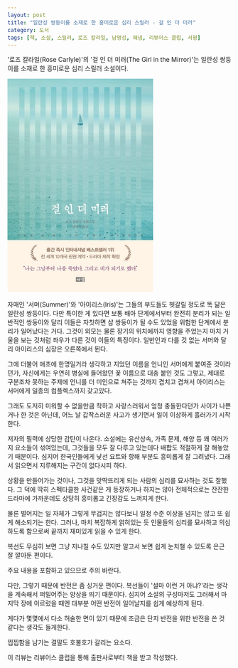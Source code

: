 ```yaml
---
layout: post
title: "일란성 쌍둥이를 소재로 한 흥미로운 심리 스릴러 - 걸 인 더 미러"
category: 도서
tags: [책, 소설, 스릴러, 로즈 칼라일, 남명성, 해냄, 리뷰어스 클럽, 서평]
---
```


'로즈 칼라일(Rose Carlyle)'의
'걸 인 더 미러(The Girl in the Mirror)'는
일란성 쌍둥이를 소재로 한 흥미로운 심리 스릴러 소설이다.

![표지](/images/book/the-girl-in-the-mirror-book-h480.jpg)

자매인 '서머(Summer)'와 '아이리스(Iris)'는 그들의 부도들도 헷갈릴 정도로 똑 닮은 일란성 쌍둥이다.
다만 특이한 게 있다면 보통 배아 단계에서부터 완전히 분리가 되는 일반적인 쌍둥이와 달리
이들은 자칫하면 샴 쌍둥이가 될 수도 있었을 위험한 단계에서 분리가 일어났다는 거다.
그것이 외모는 물론 장기의 위치에까지 영향을 주었는지
마치 거울을 보는 것처럼 좌우가 다른 것이 이들의 특징이다.
일반인과 다를 것 없는 서머와 달리 아이리스의 심장은 오른쪽에서 뛴다.

그에 더불어 애초에 한명일거라 생각하고 지었던 이름을 언니인 서머에게 붙여준 것이라던가,
자신에게는 우연히 병실에 들어왔던 꽃 이름으로 대충 붙인 것도 그렇고,
제대로 구분조차 못하는 주제에 언니를 더 미인으로 쳐주는 것까지 겹치고 겹쳐서
아이리스는 서머에게 일종의 컴플렉스까지 갖고있다.

그래도 도저히 미워할 수 없을만큼 착하고 사랑스러워서 엄청 충돌한다던가 사이가 나쁜 거나 한 것은 아닌데,
어느 날 갑작스러운 사고가 생기면서 일이 이상하게 흘러가기 시작한다.

저자의 필력에 상당한 감탄이 나온다.
소설에는 유산상속, 가족 문제, 해양 등 꽤 여러가지 요소들이 섞여있는데,
그것들을 모두 잘 다루고 있는데다 배합도 적절하게 잘 해놓았기 때문이다.
심지어 한국인들에게 낯선 요트와 항해 부분도 흥미롭게 잘 그려냈다.
그래서 읽으면서 지루해지는 구간이 없다시피 하다.

상황을 만들어가는 것이나, 그것을 맞딱뜨리게 되는 사람의 심리를 묘사하는 것도 잘했다.
그 덕에 딱히 스펙타클한 사건같은 게 등장하거나 하지는 않아 전체적으로는 잔잔한 드라마에 가까운데도
상당히 흥미롭고 긴장감도 느껴지게 한다.

물론 벌어지는 일 자체가 그렇게 무겁지는 않다보니 일정 수준 이상을 넘지는 않고 또 쉽게 해소되기는 한다.
그러나, 마치 복잡하게 얽혀있는 듯 인물들의 심리를 묘사하고 의심하도록 함으로써
끝까지 재미있게 읽을 수 있게 한다.

복선도 무심히 보면 그냥 지나칠 수도 있지만 알고서 보면 쉽게 눈치챌 수 있도록 은근 잘 깔아둔 편이다.



<div class="im im-warning">
주요 내용을 포함하고 있으므로 주의 바란다.
</div>



다만, 그렇기 때문에 반전은 좀 싱거운 편이다.
복선들이 '설마 이런 거 아냐?'라는 생각을 계속해서 떠밀어주는 양상을 띄기 때문이다.
심지어 소설의 구성마저도 그러해서 마지막 장에 이르렀을 때엔 대부분 어떤 반전이 일어날지를 쉽게 예상하게 된다.

게다가 몇몇에서 다소 허술한 면이 있기 때문에
조금은 단지 반전을 위한 반전을 쓴 것 같다는 생각도 들게한다.

찝찝함을 남기는 결말도 호불호가 갈리는 요소다.

<!--
복선:
- 서머가 아이리스에게 하는 행동들은 친구인척 하며 왕따하는 가해자의 전형이다. 서머는 전혀 착하지 않다.
- 벤은 미인대회때 서머를 아이리스로 착각했다(아이리스라고 불렀다). 벤은 둘을 구별하지 못한다.
- 애덤은 
- 심장을 통과했는데도 즉사하지 않은 것은 심장이 다른쪽(오른쪽)에 있음을 암시. 단, 소설적인 장치일 뿐, 별로 의학적인 건 아니다. 애초에 심장이 멈춘다고 즉사하는 것은 아니기 때문.
- "나는 아이리스야" - "나는 서머야"에 대구를 이루는 것으로, 아이리스가 아님을 암시

허술한 점:
- 아이리스가 꼭 서머가 되어야 할 당위성이 부족하다. 자식을 갖기위해 서머가 될 필요는 없다.
- 아이리스가 세탁기를 쓰지 못하게 애덤이 막았다는 것은 억지스럽다. 관계를 가진다고 세탁기를 쓸 이유가 사라지는 건 아니다.
- 벤은 대치하고 있는 둘을 보자마자 총을 든 쪽이 서머라고 단정하고 총을 쏜다. 어느쪽이 아이리스인지 구별하지도 못하면서?
- 벤이 이미 서머를 아이리스라고 부른 적이 있는데도 아이리스는 벤이 둘을 구별할 수 있다고 믿는다.
-->



<div class="im im-info">
이 리뷰는 리뷰어스 클럽을 통해 출판사로부터 책을 받고 작성했다.
</div>
